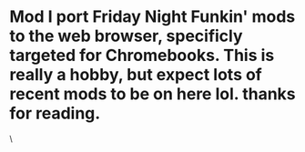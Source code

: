# Mod I port Friday Night Funkin' mods to the web browser, specificly targeted for Chromebooks. This is really a hobby, but expect lots of recent mods to be on here lol. thanks for reading.


\
